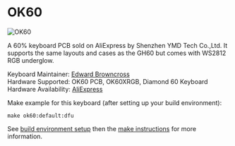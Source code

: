 # OK60

![OK60](https://i.imgur.com/X1rISXS.png)

A 60% keyboard PCB sold on AliExpress by Shenzhen YMD Tech Co.,Ltd.
It supports the same layouts and cases as the GH60 but comes with WS2812 RGB underglow.

Keyboard Maintainer: [Edward Browncross](https://github.com/edwardbrowncross)  
Hardware Supported: OK60 PCB, OK60XRGB, Diamond 60 Keyboard  
Hardware Availability: [AliExpress](https://www.aliexpress.com/store/product/Free-shipping-Pre-soldered-Diode-Resistance-Satan-GH60-PCB-Board-Programmable-DIY-Mechanical-Keyboard-Poker-2/429151_32809893696.html)

Make example for this keyboard (after setting up your build environment):

    make ok60:default:dfu

See [build environment setup](https://docs.qmk.fm/#/getting_started_build_tools) then the [make instructions](https://docs.qmk.fm/#/getting_started_make_guide) for more information.
